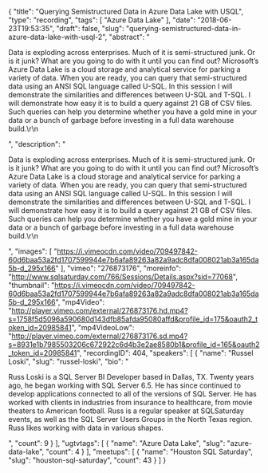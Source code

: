 {
  "title": "Querying Semistructured Data in Azure Data Lake with USQL",
  "type": "recording",
  "tags": [
    "Azure Data Lake"
  ],
  "date": "2018-06-23T19:53:35",
  "draft": false,
  "slug": "querying-semistructured-data-in-azure-data-lake-with-usql-2",
  "abstract": "<p>Data is exploding across enterprises.  Much of it is semi-structured junk.  Or is it junk?  What are you going to do with it until you can find out?  Microsoft’s Azure Data Lake is a cloud storage and analytical service for parking a variety of data.  When you are ready, you can query that semi-structured data using an ANSI SQL language called U-SQL.  In this session I will demonstrate the similarities and differences between U-SQL and T-SQL.  I will demonstrate how easy it is to build a query against 21 GB of CSV files. Such queries can help you determine whether you have a gold mine in your data or a bunch of garbage before investing in a full data warehouse build.\r\n</p>",
  "description": "<p>Data is exploding across enterprises.  Much of it is semi-structured junk.  Or is it junk?  What are you going to do with it until you can find out?  Microsoft’s Azure Data Lake is a cloud storage and analytical service for parking a variety of data.  When you are ready, you can query that semi-structured data using an ANSI SQL language called U-SQL.  In this session I will demonstrate the similarities and differences between U-SQL and T-SQL.  I will demonstrate how easy it is to build a query against 21 GB of CSV files. Such queries can help you determine whether you have a gold mine in your data or a bunch of garbage before investing in a full data warehouse build.\r\n</p>",
  "images": [
    "https://i.vimeocdn.com/video/709497842-60d6baa53a2fd1707599944e7b6afa89263a82a9adc8dfa008021ab3a165da5b-d_295x166"
  ],
  "vimeo": "276873176",
  "moreinfo": "http://www.sqlsaturday.com/766/Sessions/Details.aspx?sid=77068",
  "thumbnail": "https://i.vimeocdn.com/video/709497842-60d6baa53a2fd1707599944e7b6afa89263a82a9adc8dfa008021ab3a165da5b-d_295x166",
  "mp4Video": "http://player.vimeo.com/external/276873176.hd.mp4?s=1758f5d5096a590680d143dfb85afda95080affd&profile_id=175&oauth2_token_id=20985841",
  "mp4VideoLow": "http://player.vimeo.com/external/276873176.sd.mp4?s=8931e1b7985503206c672922c6d4b3e2ae8580b1&profile_id=165&oauth2_token_id=20985841",
  "recordingID": 404,
  "speakers": [
    {
      "name": "Russel Loski",
      "slug": "russel-loski",
      "bio": "<p>Russ Loski is a SQL Server BI Developer based in Dallas, TX. Twenty years ago, he began working with SQL Server 6.5. He has since continued to develop applications connected to all of the versions of SQL Server. He has worked with clients in industries from insurance to healthcare, from movie theaters to American football.  Russ is a regular speaker at SQLSaturday events, as well as the SQL Server Users Groups in the North Texas region. Russ likes working with data in various shapes.</p>",
      "count": 9
    }
  ],
  "ugtvtags": [
    {
      "name": "Azure Data Lake",
      "slug": "azure-data-lake",
      "count": 4
    }
  ],
  "meetups": [
    {
      "name": "Houston SQL Saturday",
      "slug": "houston-sql-saturday",
      "count": 43
    }
  ]
}